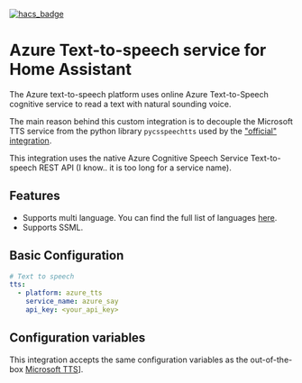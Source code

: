 [![hacs_badge](https://img.shields.io/badge/HACS-Default-green.svg)](https://github.com/custom-components/hacs)
# Azure Text-to-speech service for Home Assistant
The Azure text-to-speech platform uses online Azure Text-to-Speech cognitive service to read a text with natural sounding voice.

The main reason behind this custom integration is to decouple the Microsoft TTS service from the python library  `pycsspeechtts` used by the ["official" integration](https://www.home-assistant.io/integrations/microsoft/).

This integration uses the native Azure Cognitive Speech Service Text-to-speech REST API (I know.. it is too long for a service name).

## Features
* Supports multi language. You can find the full list of languages [here](https://docs.microsoft.com/en-us/azure/cognitive-services/speech-service/language-support#text-to-speech).
* Supports SSML.

## Basic Configuration

```yaml
# Text to speech
tts:
  - platform: azure_tts
    service_name: azure_say
    api_key: <your_api_key>

```

## Configuration variables

This integration accepts the same configuration variables as the out-of-the-box [Microsoft TTS](https://www.home-assistant.io/integrations/microsoft/#configuration-variables)].

